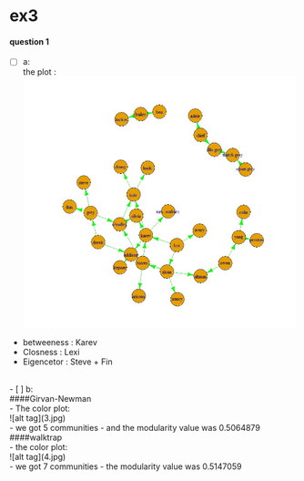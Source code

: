 # ex3
#### question 1
- [ ] a: <br>
the plot :<br>
![alt tag](EX3.jpg)<br>
- betweeness :  Karev<br>
- Closness : Lexi<br>
- Eigencetor : Steve + Fin<br>
<br>
- [ ] b:<br>
####Girvan-Newman<br>
- The color plot:<br>
![alt tag](3.jpg)<br>
- we got 5 communities
- and the modularity value was 0.5064879<br>
####walktrap<br>
- the color plot:<br>
![alt tag](4.jpg)<br>
- we got 7 communities
- the modularity value was 0.5147059<br>
